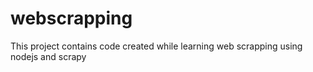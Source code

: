 # webscrapping
This project contains code created while learning web scrapping using nodejs and scrapy

